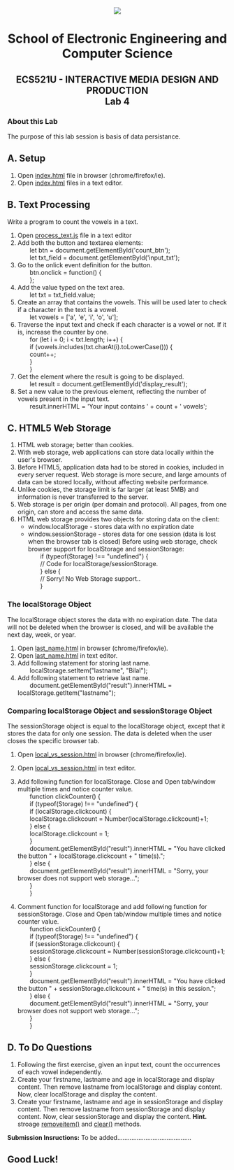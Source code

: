 <div align="center">
  <img src="https://www.qmul.ac.uk/blizard/media/blizard/images/logos/QMUL_White.png" />

# School of Electronic Engineering and Computer  Science

## ECS521U - INTERACTIVE MEDIA DESIGN AND PRODUCTION</br>Lab 4
</div>

### About this Lab
The purpose of this lab session is basis of data persistance.

## A. Setup
1. Open [index.html](https://github.com/expertofvision/ECS521-Interactive-Media-Design-and-Production-Labs-Work-FALL-2020-/blob/master/lab-04/index.html) file in browser (chrome/firefox/ie).
2. Open [index.html](https://github.com/expertofvision/ECS521-Interactive-Media-Design-and-Production-Labs-Work-FALL-2020-/blob/master/lab-04/index.html) files in a text editor.

## B. Text Processing
Write a program to count the vowels in a text.

1. Open [process_text.js](https://github.com/expertofvision/ECS521-Interactive-Media-Design-and-Production-Labs-Work-FALL-2020-/blob/master/lab-04/process_text.js) file in a text editor
2. Add both the button and textarea elements: <br/>
    &nbsp;&nbsp;&nbsp;&nbsp;&nbsp;&nbsp; let btn = document.getElementById('count_btn'); <br/>
    &nbsp;&nbsp;&nbsp;&nbsp;&nbsp;&nbsp; let txt_field = document.getElementById('input_txt'); <br/>
3. Go to the onlick event definition for the button. <br/>
    &nbsp;&nbsp;&nbsp;&nbsp;&nbsp;&nbsp; btn.onclick = function() { <br/>
    &nbsp;&nbsp;&nbsp;&nbsp;&nbsp;&nbsp; }; <br/>
4. Add the value typed on the text area. <br/>
    &nbsp;&nbsp;&nbsp;&nbsp;&nbsp;&nbsp; let txt = txt_field.value; <br/>
5. Create an array that contains the vowels. This will be used later to check if a character in the text is a vowel. <br/> 
    &nbsp;&nbsp;&nbsp;&nbsp;&nbsp;&nbsp; let vowels = ['a', 'e', 'i', 'o', 'u']; <br/>
6. Traverse the input text and check if each character is a vowel or not. If it is, increase the counter by one. <br/> 
    &nbsp;&nbsp;&nbsp;&nbsp;&nbsp;&nbsp; for (let i = 0; i < txt.length; i++) { <br/>
    &nbsp;&nbsp;&nbsp;&nbsp;&nbsp;&nbsp; if (vowels.includes(txt.charAt(i).toLowerCase())) { <br/>
    &nbsp;&nbsp;&nbsp;&nbsp;&nbsp;&nbsp; count++; <br/>
    &nbsp;&nbsp;&nbsp;&nbsp;&nbsp;&nbsp; } <br/>
    &nbsp;&nbsp;&nbsp;&nbsp;&nbsp;&nbsp; } <br/>
7. Get the element where the result is going to be displayed. <br/> 
    &nbsp;&nbsp;&nbsp;&nbsp;&nbsp;&nbsp; let result = document.getElementById('display_result'); <br/>
8. Set a new value to the previous element, reflecting the number of vowels present in the input text. <br/> 
    &nbsp;&nbsp;&nbsp;&nbsp;&nbsp;&nbsp; result.innerHTML = 'Your input contains ' + count + ' vowels'; <br/>

## C. HTML5 Web Storage
1. HTML web storage; better than cookies.
2. With web storage, web applications can store data locally within the user's browser.
3. Before HTML5, application data had to be stored in cookies, included in every server request. Web storage is more secure, and large amounts of data can be stored locally, without affecting website performance.
4. Unlike cookies, the storage limit is far larger (at least 5MB) and information is never transferred to the server.
5. Web storage is per origin (per domain and protocol). All pages, from one origin, can store and access the same data.
6. HTML web storage provides two objects for storing data on the client:
    * window.localStorage - stores data with no expiration date
    * window.sessionStorage - stores data for one session (data is lost when the browser tab is closed)
Before using web storage, check browser support for localStorage and sessionStorage: <br/>
    &nbsp;&nbsp;&nbsp;&nbsp;&nbsp;&nbsp; if (typeof(Storage) !== "undefined") { <br/>
      &nbsp;&nbsp;&nbsp;&nbsp;&nbsp;&nbsp; // Code for localStorage/sessionStorage. <br/>
    &nbsp;&nbsp;&nbsp;&nbsp;&nbsp;&nbsp; } else { <br/>
      &nbsp;&nbsp;&nbsp;&nbsp;&nbsp;&nbsp; // Sorry! No Web Storage support.. <br/>
    &nbsp;&nbsp;&nbsp;&nbsp;&nbsp;&nbsp; } <br/>

### The localStorage Object
The localStorage object stores the data with no expiration date. The data will not be deleted when the browser is closed, and will be available the next day, week, or year.
1. Open [last_name.html](https://github.com/expertofvision/ECS521-Interactive-Media-Design-and-Production-Labs-Work-FALL-2020-/blob/master/lab-04/last_name.html) in browser (chrome/firefox/ie).
2. Open [last_name.html](https://github.com/expertofvision/ECS521-Interactive-Media-Design-and-Production-Labs-Work-FALL-2020-/blob/master/lab-04/last_name.html) in text editor.
3. Add following statement for storing last name. <br/>
    &nbsp;&nbsp;&nbsp;&nbsp;&nbsp;&nbsp; localStorage.setItem("lastname", "Bilal"); <br/>
4. Add following statement to retrieve last name. <br/>
    &nbsp;&nbsp;&nbsp;&nbsp;&nbsp;&nbsp; document.getElementById("result").innerHTML = localStorage.getItem("lastname"); <br/>

### Comparing localStorage Object and sessionStorage Object
The sessionStorage object is equal to the localStorage object, except that it stores the data for only one session. The data is deleted when the user closes the specific browser tab.
1. Open [local_vs_session.html](https://github.com/expertofvision/ECS521-Interactive-Media-Design-and-Production-Labs-Work-FALL-2020-/blob/master/lab-04/local_vs_session.html) in browser (chrome/firefox/ie).
2. Open [local_vs_session.html](https://github.com/expertofvision/ECS521-Interactive-Media-Design-and-Production-Labs-Work-FALL-2020-/blob/master/lab-04/local_vs_session.html) in text editor.
3. Add following function for localStorage. Close and Open tab/window multiple times and notice counter value. <br/>
    &nbsp;&nbsp;&nbsp;&nbsp;&nbsp;&nbsp; function clickCounter() { <br/>
      &nbsp;&nbsp;&nbsp;&nbsp;&nbsp;&nbsp; if (typeof(Storage) !== "undefined") { <br/>
        &nbsp;&nbsp;&nbsp;&nbsp;&nbsp;&nbsp; if (localStorage.clickcount) { <br/>
          &nbsp;&nbsp;&nbsp;&nbsp;&nbsp;&nbsp; localStorage.clickcount = Number(localStorage.clickcount)+1; <br/>
        &nbsp;&nbsp;&nbsp;&nbsp;&nbsp;&nbsp; } else { <br/>
          &nbsp;&nbsp;&nbsp;&nbsp;&nbsp;&nbsp; localStorage.clickcount = 1; <br/>
        &nbsp;&nbsp;&nbsp;&nbsp;&nbsp;&nbsp; } <br/>
        &nbsp;&nbsp;&nbsp;&nbsp;&nbsp;&nbsp; document.getElementById("result").innerHTML = "You have clicked the button " + localStorage.clickcount + " time(s)."; <br/>
      &nbsp;&nbsp;&nbsp;&nbsp;&nbsp;&nbsp; } else { <br/>
        &nbsp;&nbsp;&nbsp;&nbsp;&nbsp;&nbsp; document.getElementById("result").innerHTML = "Sorry, your browser does not support web storage..."; <br/>
      &nbsp;&nbsp;&nbsp;&nbsp;&nbsp;&nbsp; } <br/>
    &nbsp;&nbsp;&nbsp;&nbsp;&nbsp;&nbsp; } <br/>

4. Comment function for localStorage and add following function for sessionStorage. Close and Open tab/window multiple times and notice counter value. <br/>
    &nbsp;&nbsp;&nbsp;&nbsp;&nbsp;&nbsp; function clickCounter() { <br/>
      &nbsp;&nbsp;&nbsp;&nbsp;&nbsp;&nbsp; if (typeof(Storage) !== "undefined") { <br/>
        &nbsp;&nbsp;&nbsp;&nbsp;&nbsp;&nbsp; if (sessionStorage.clickcount) { <br/>
          &nbsp;&nbsp;&nbsp;&nbsp;&nbsp;&nbsp; sessionStorage.clickcount = Number(sessionStorage.clickcount)+1; <br/>
        &nbsp;&nbsp;&nbsp;&nbsp;&nbsp;&nbsp; } else { <br/>
          &nbsp;&nbsp;&nbsp;&nbsp;&nbsp;&nbsp; sessionStorage.clickcount = 1; <br/>
        &nbsp;&nbsp;&nbsp;&nbsp;&nbsp;&nbsp; } <br/>
        &nbsp;&nbsp;&nbsp;&nbsp;&nbsp;&nbsp; document.getElementById("result").innerHTML = "You have clicked the button " + sessionStorage.clickcount + " time(s) in this session."; <br/>
      &nbsp;&nbsp;&nbsp;&nbsp;&nbsp;&nbsp; } else { <br/>
        &nbsp;&nbsp;&nbsp;&nbsp;&nbsp;&nbsp; document.getElementById("result").innerHTML = "Sorry, your browser does not support web storage..."; <br/>
      &nbsp;&nbsp;&nbsp;&nbsp;&nbsp;&nbsp; } <br/>
    &nbsp;&nbsp;&nbsp;&nbsp;&nbsp;&nbsp; } <br/>
    
 ## D. To Do Questions
 1. Following the first exercise, given an input text, count the occurrences of each vowel independently.
 2. Create your firstname, lastname and age in localStorage and display content. Then remove lastname from localStorage and display content. Now, clear localStorage and display the content.
 3. Create your firstname, lastname and age in sessionStorage and display content. Then remove lastname from sessionStorage and display content. Now, clear sessionStorage and display the content. **Hint.** stroage [removeitem()](https://www.w3schools.com/jsref/met_storage_removeitem.asp) and [clear()](https://www.w3schools.com/JSREF/met_storage_clear.asp) methods.
 
 **Submission Insructions:** To be added.......................................... 
 
 ## Good Luck!
 















